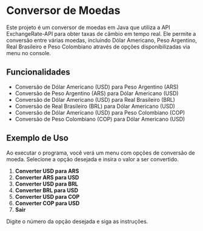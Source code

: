 # Conversor de Moedas

Este projeto é um conversor de moedas em Java que utiliza a API ExchangeRate-API para obter taxas de câmbio em tempo real. Ele permite a conversão entre várias moedas, incluindo Dólar Americano, Peso Argentino, Real Brasileiro e Peso Colombiano 
através de opções disponibilizadas via menu no console.

## Funcionalidades

- Conversão de Dólar Americano (USD) para Peso Argentino (ARS)
- Conversão de Peso Argentino (ARS) para Dólar Americano (USD)
- Conversão de Dólar Americano (USD) para Real Brasileiro (BRL)
- Conversão de Real Brasileiro (BRL) para Dólar Americano (USD)
- Conversão de Dólar Americano (USD) para Peso Colombiano (COP)
- Conversão de Peso Colombiano (COP) para Dólar Americano (USD)



## Exemplo de Uso

Ao executar o programa, você verá um menu com opções de conversão de moeda. Selecione a opção desejada e insira o valor a ser convertido.

1. **Converter USD para ARS**
2. **Converter ARS para USD**
3. **Converter USD para BRL**
4. **Converter BRL para USD**
5. **Converter USD para COP**
6. **Converter COP para USD**
7. **Sair**

Digite o número da opção desejada e siga as instruções.
